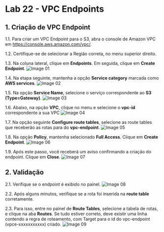 # Lab 22 - VPC Endpoints


## 1. Criação de VPC Endpoint

1.1. Para criar um VPC Endpoint para o S3, abra o console de Amazon VPC em https://console.aws.amazon.com/vpc/.

1.2. Certifique-se de selecionar a Região correta, no menu superior direito.

1.3. Na coluna lateral, clique em **Endpoints**. Em seguida, clique em **Create Endpoint**.
![Image 01](https://d2yblsmsldwfto.cloudfront.net/lab22/Lab-01-endpoints.png)

1.4. Na etapa seguinte, mantenha a opção **Service category** marcada como **AWS services**.
![Image 02](https://d2yblsmsldwfto.cloudfront.net/lab22/Lab-02-endpoints.png)

1.5. Na opção **Service Name**, selecione o serviço correspondente ao **S3 (Type=Gateway)**.
![Image 03](https://d2yblsmsldwfto.cloudfront.net/lab22/Lab-03-endpoints.png)


1.6. Abaixo, na opção **VPC**, clique no menu e selecione o **vpc-id** correspondente a sua VPC
![Image 04](https://d2yblsmsldwfto.cloudfront.net/lab22/Lab-04-endpoints.png)

1.7. Na opção seguinte **Configure route tables**, selecione as route tables que receberão as rotas para do **vpc-endpoint**.
![Image 05](https://d2yblsmsldwfto.cloudfront.net/lab22/Lab-05-endpoints.png)

1.8. Na opção **Policy**, mantenha selecionado **Full Access**. Clique em **Create Endpoint**.
![Image 06](https://d2yblsmsldwfto.cloudfront.net/lab22/Lab-06-endpoints.png)

1.9. Após este passo, você receberá um aviso confirmando a criação do endpoint. Clique em **Close**.
![Image 07](https://d2yblsmsldwfto.cloudfront.net/lab22/Lab-07-endpoints.png)

## 2. Validação


2.1. Verifique se o endpoint é exibido no painel.
![Image 08](https://d2yblsmsldwfto.cloudfront.net/lab22/Lab-08-endpoints.png)

2.2. Após alguns minutos, verifique se a rota foi inserida na **route table** corretamente.

2.3. Para isso, entre no painel de **Route Tables**, selecione a tabela de rotas, e clique na aba **Routes**. Se tudo estiver correto, deve existir uma linha contendo a regra de roteamento, com Target para o id do vpc-endpoint (vpce-xxxxxxxxxxx) criado.
![Image 09](https://d2yblsmsldwfto.cloudfront.net/lab22/Lab-09-endpoints.png)


